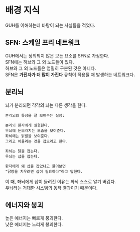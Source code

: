# 배경 지식
GUH를 이해하는데 바탕이 되는 사실들을 적었다.

## SFN: 스케일 프리 네트워크
GUH에서는 정의되지 않은 모든 요소를 SFN로 가정한다.  
SFN에는 허브와 그 외 노드들이 있다.  
허브와 그 외 노드들은 엄밀히 구분된 것은 아니다.  
SFN은 **가진자가 더 많이 가진다** 규칙이 적용될 때 발생하는 네트워크다.  

## 분리뇌
뇌가 분리되면 각각의 뇌는 다른 생각을 한다.  
```
분리뇌의 특성을 잘 보여주는 실험:

분리뇌 환자에게 실험한다.
우뇌에 눈보라치는 모습을 보여준다.
좌뇌에는 닭발을 보여준다.
그리고 어울리는 것을 잡으라고 한다.

좌뇌는 닭을 잡는다.
우뇌는 삽을 잡는다.

환자에게 왜 삽을 잡았냐고 물어보면
"닭장을 치우려면 삽이 필요하다"라고 답한다.
```
이 때, 좌뇌에게 삽이 들려진 이유는 좌뇌 스스로 알기 버겁다.  
우뇌라는 거대한 시스템의 동작 결과이기 때문이다.  

## 에너지와 붕괴
높은 에너지는 빠르게 붕괴한다.  
낮은 에너지는 느리게 붕괴한다.  
